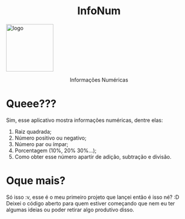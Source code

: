 
<h1 align="center">InfoNum</h1>
<a><img src="https://i.imgur.com/KjNcSCC.jpg" title="logo" width="128" height="128" /></a>
<p align="center">Informações Numéricas</p>



# Queee???

Sim, esse aplicativo mostra informações numéricas, dentre elas:
1. Raiz quadrada;
2. Número positivo ou negativo;
3. Número par ou ímpar;
4. Porcentagem (10%, 20% 30%...);
5. Como obter esse número apartir de adição, subtração e divisão.
# Oque mais?
Só isso :v, esse é o meu primeiro projeto que lançei então é isso né? :D
Deixei o código aberto para quem estiver começando que nem eu ter algumas ideias ou poder retirar algo produtivo disso.
